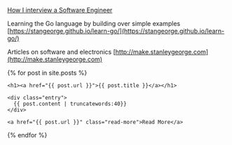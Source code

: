 [How I interview a Software Engineer](how-i-interview-a-software-engineer)


Learning the Go language by building over simple examples [https://stangeorge.github.io/learn-go/](https://stangeorge.github.io/learn-go/)


Articles on software and electronics [http://make.stanleygeorge.com](http://make.stanleygeorge.com)

<div class="posts">
  {% for post in site.posts %}
  <article class="post">    
    
    <h1><a href="{{ post.url }}">{{ post.title }}</a></h1>

    <div class="entry">
      {{ post.content | truncatewords:40}}
    </div>
    
    <a href="{{ post.url }}" class="read-more">Read More</a>
  </article>
  {% endfor %}
</div>
